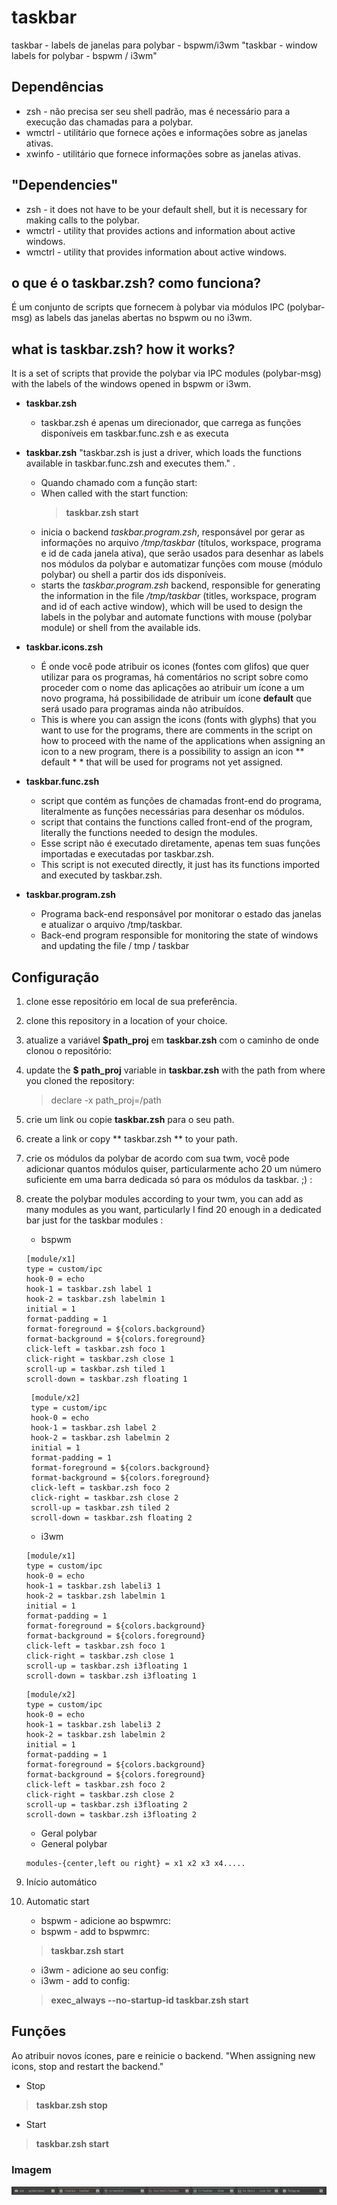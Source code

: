 # taskbar
taskbar - labels de janelas para polybar - bspwm/i3wm
"taskbar - window labels for polybar - bspwm / i3wm"

## Dependências
* zsh - não precisa ser seu shell padrão, mas é necessário para a execução das chamadas para a polybar.
* wmctrl - utilitário que fornece ações e informações sobre as janelas ativas.
* xwinfo - utilitário que fornece informações sobre as janelas ativas.

## "Dependencies"
* zsh - it does not have to be your default shell, but it is necessary for making calls to the polybar.
* wmctrl - utility that provides actions and information about active windows.
* wmctrl - utility that provides information about active windows.

## o que é o taskbar.zsh? como funciona?
É um conjunto de scripts que fornecem à polybar via módulos IPC (polybar-msg) as labels das janelas abertas no bspwm ou no i3wm.
## what is taskbar.zsh? how it works?
It is a set of scripts that provide the polybar via IPC modules (polybar-msg) with the labels of the windows opened in bspwm or i3wm.

* **taskbar.zsh**
	* taskbar.zsh é apenas um direcionador, que carrega as funções disponíveis em taskbar.func.zsh e as executa
* **taskbar.zsh**
	"taskbar.zsh is just a driver, which loads the functions available in taskbar.func.zsh and executes them."
	.
	* Quando chamado com a função start:
	* When called with the start function:
		> **taskbar.zsh start**
	* inicia o backend *taskbar.program.zsh*, responsável por gerar as informações no arquivo */tmp/taskbar* (títulos, workspace, programa e id de cada janela ativa), que serão usados para desenhar as labels nos módulos da polybar e automatizar funções com mouse (módulo polybar) ou shell a partir dos ids disponíveis.
	* starts the *taskbar.program.zsh* backend, responsible for generating the information in the file */tmp/taskbar* (titles, workspace, program and id of each active window), which will be used to design the labels in the polybar and automate functions with mouse (polybar module) or shell from the available ids.

* **taskbar.icons.zsh**
	* É onde você pode atribuir os icones (fontes com glifos) que quer utilizar para os programas, há comentários no script sobre como proceder com o nome das aplicações ao atribuir um ícone a um novo programa, há possibilidade de atribuir um ícone **default** que será usado para programas ainda não atribuídos.
	* This is where you can assign the icons (fonts with glyphs) that you want to use for the programs, there are comments in the script on how to proceed with the name of the applications when assigning an icon to a new program, there is a possibility to assign an icon ** default * * that will be used for programs not yet assigned.

* **taskbar.func.zsh**
	* script que contém as funções de chamadas front-end do programa, literalmente as funções necessárias para desenhar os módulos.
	* script that contains the functions called front-end of the program, literally the functions needed to design the modules.
	* Esse script não é executado diretamente, apenas tem suas funções importadas e executadas por taskbar.zsh.
	* This script is not executed directly, it just has its functions imported and executed by taskbar.zsh.

* **taskbar.program.zsh**
	* Programa back-end responsável por monitorar o estado das janelas e atualizar o arquivo /tmp/taskbar.
	* Back-end program responsible for monitoring the state of windows and updating the file / tmp / taskbar

## Configuração

1. clone esse repositório em local de sua preferência.
1. clone this repository in a location of your choice.

2. atualize a variável **$path_proj** em **taskbar.zsh** com o caminho de onde clonou o repositório:
2. update the **$ path_proj** variable in **taskbar.zsh** with the path from where you cloned the repository:
	> declare -x path_proj=/path

3. crie um link ou copie **taskbar.zsh** para o seu path.
3. create a link or copy ** taskbar.zsh ** to your path.

4. crie os módulos da polybar de acordo com sua twm, você pode adicionar quantos módulos quiser, particularmente acho 20 um número suficiente em uma barra dedicada só para os módulos da taskbar. ;) :
4. create the polybar modules according to your twm, you can add as many modules as you want, particularly I find 20 enough in a dedicated bar just for the taskbar modules :

	* bspwm
	 ```
	 [module/x1]
	 type = custom/ipc
 	 hook-0 = echo
	 hook-1 = taskbar.zsh label 1
	 hook-2 = taskbar.zsh labelmin 1
	 initial = 1
	 format-padding = 1
	 format-foreground = ${colors.background}
	 format-background = ${colors.foreground}
	 click-left = taskbar.zsh foco 1
	 click-right = taskbar.zsh close 1
	 scroll-up = taskbar.zsh tiled 1
	 scroll-down = taskbar.zsh floating 1
	```
	```
	 [module/x2]
	 type = custom/ipc
	 hook-0 = echo
	 hook-1 = taskbar.zsh label 2
	 hook-2 = taskbar.zsh labelmin 2
	 initial = 1
	 format-padding = 1
	 format-foreground = ${colors.background}
	 format-background = ${colors.foreground}
	 click-left = taskbar.zsh foco 2
	 click-right = taskbar.zsh close 2
	 scroll-up = taskbar.zsh tiled 2
	 scroll-down = taskbar.zsh floating 2
	```

	* i3wm
	```
	[module/x1]
	type = custom/ipc
	hook-0 = echo
	hook-1 = taskbar.zsh labeli3 1
	hook-2 = taskbar.zsh labelmin 1
	initial = 1
	format-padding = 1
	format-foreground = ${colors.background}
	format-background = ${colors.foreground}
	click-left = taskbar.zsh foco 1
	click-right = taskbar.zsh close 1
	scroll-up = taskbar.zsh i3floating 1
	scroll-down = taskbar.zsh i3floating 1
	```
	```
	[module/x2]
	type = custom/ipc
	hook-0 = echo
	hook-1 = taskbar.zsh labeli3 2
	hook-2 = taskbar.zsh labelmin 2
	initial = 1
	format-padding = 1
	format-foreground = ${colors.background}
	format-background = ${colors.foreground}
	click-left = taskbar.zsh foco 2
	click-right = taskbar.zsh close 2
	scroll-up = taskbar.zsh i3floating 2
	scroll-down = taskbar.zsh i3floating 2
	```

	* Geral polybar
	* General polybar
	```
 	modules-{center,left ou right} = x1 x2 x3 x4.....
	```

5. Início automático
5. Automatic start
	* bspwm - adicione ao bspwmrc:
	* bspwm - add to bspwmrc:
	> **taskbar.zsh start**

	* i3wm - adicione ao seu config:
	* i3wm - add to config:
	> **exec_always --no-startup-id taskbar.zsh start**


## Funções

Ao atribuir novos ícones, pare e reinicie o backend.
"When assigning new icons, stop and restart the backend."

* Stop
> **taskbar.zsh stop**

* Start
> **taskbar.zsh start**

### Imagem
![Ilustração](https://github.com/odilonscoelho/taskbar/blob/master/print.jpg)<br/>
